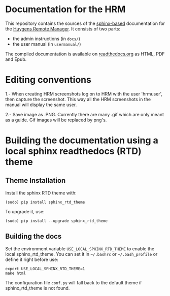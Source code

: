 Documentation for the HRM
=========================

This repository contains the sources of the [sphinx-based][1] documentation for the [Huygens Remote Manager][2]. It consists of two parts:

* the admin instructions (in `docs/`)
* the user manual (in `usermanual/`)

The compiled documentation is available on [readthedocs.org][3] as HTML, PDF and Epub.

[1]: http://sphinx-doc.org/ "Sphinx"
[2]: https://github.com/aarpon/hrm "Huygens Remote Manager"
[3]: http://huygens-remote-manager.readthedocs.org "Read the Docs"


Editing conventions
===================

1.- When creating HRM screenshots log on to HRM with the user 'hrmuser', then
capture the screenshot. This way all the HRM screenshots in the manual will
display the same user.

2.- Save image as .PNG. Currently there are many .gif which are only meant as
a guide. Gif images will be replaced by png's.


Building the documentation using a local sphinx readthedocs (RTD) theme
=======================================================================

Theme Installation
------------------

Install the sphinx RTD theme with:

    (sudo) pip install sphinx_rtd_theme

To upgrade it, use:

    (sudo) pip install --upgrade sphinx_rtd_theme

Building the docs
-----------------

Set the environment variable `USE_LOCAL_SPHINX_RTD_THEME` to enable the local sphinx_rtd_theme. You can set it in `~/.bashrc` or `~/.bash_profile` or define it right before use:

    export USE_LOCAL_SPHINX_RTD_THEME=1
    make html

The configuration file `conf.py` will fall back to the default theme if sphinx_rtd_theme is not found.
